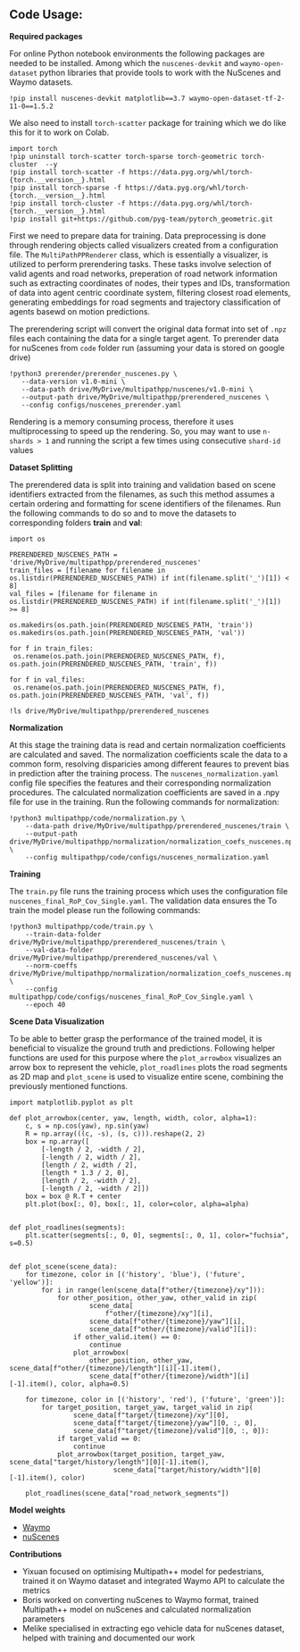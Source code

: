 ## Code Usage:

**Required packages**

For online Python notebook environments the following packages are needed to be installed. Among which the ```nuscenes-devkit``` and ```waymo-open-dataset``` python libraries that provide tools to work with the NuScenes and Waymo datasets. 

``` 
!pip install nuscenes-devkit matplotlib==3.7 waymo-open-dataset-tf-2-11-0==1.5.2
```

We also need to install ```torch-scatter``` package for training which we do like this for it to work on Colab.

```
import torch
!pip uninstall torch-scatter torch-sparse torch-geometric torch-cluster  --y
!pip install torch-scatter -f https://data.pyg.org/whl/torch-{torch.__version__}.html
!pip install torch-sparse -f https://data.pyg.org/whl/torch-{torch.__version__}.html
!pip install torch-cluster -f https://data.pyg.org/whl/torch-{torch.__version__}.html
!pip install git+https://github.com/pyg-team/pytorch_geometric.git
```


First we need to prepare data for training. Data preprocessing is done through rendering objects called visualizers created from a configuration file. The ```MultiPathPPRenderer``` class, which is essentially a visualizer, is utilized to perform prerendering tasks. These tasks involve selection of valid agents and road networks, preperation of road network information such as extracting coordinates of nodes, their types and IDs, transformation of data into agent centric coordinate system, filtering closest road elements, generating embeddings for road segments and trajectory classification of agents basewd on motion predictions. 

The prerendering script will convert the original data format into set of ```.npz``` files each containing the data for a single target agent. To prerender data for nuScenes from ```code``` folder run (assuming your data is stored on google drive)

```
!python3 prerender/prerender_nuscenes.py \
   --data-version v1.0-mini \
   --data-path drive/MyDrive/multipathpp/nuscenes/v1.0-mini \
   --output-path drive/MyDrive/multipathpp/prerendered_nuscenes \
   --config configs/nuscenes_prerender.yaml
```
Rendering is a memory consuming process, therefore it uses multiprocessing to speed up the rendering. So, you may want to use ```n-shards > 1``` and running the script a few times using consecutive ```shard-id``` values

**Dataset Splitting**

The prerendered data is split into training and validation based on scene identifiers extracted from the filenames, as such this method assumes a certain ordering and formatting for scene identifiers of the filenames. Run the following commands to do so and to move the datasets to corresponding folders **train** and **val**:

```
import os

PRERENDERED_NUSCENES_PATH = 'drive/MyDrive/multipathpp/prerendered_nuscenes'
train_files = [filename for filename in os.listdir(PRERENDERED_NUSCENES_PATH) if int(filename.split('_')[1]) < 8]
val_files = [filename for filename in os.listdir(PRERENDERED_NUSCENES_PATH) if int(filename.split('_')[1]) >= 8]

os.makedirs(os.path.join(PRERENDERED_NUSCENES_PATH, 'train'))
os.makedirs(os.path.join(PRERENDERED_NUSCENES_PATH, 'val'))

for f in train_files:
 os.rename(os.path.join(PRERENDERED_NUSCENES_PATH, f), os.path.join(PRERENDERED_NUSCENES_PATH, 'train', f))

for f in val_files:
 os.rename(os.path.join(PRERENDERED_NUSCENES_PATH, f), os.path.join(PRERENDERED_NUSCENES_PATH, 'val', f))

!ls drive/MyDrive/multipathpp/prerendered_nuscenes
```

**Normalization**

At this stage the training data is read and certain normalization coefficients are calculated and saved. The normalization coefficients scale the data to a common form, resolving disparicies among different feaures to prevent bias in prediction after the training process. The ```nuscenes_normalization.yaml``` config file specifies the features and their corresponding normalization procedures. The calculated normalization coefficients are saved in a .npy file for use in the training. Run the following commands for normalization:

```
!python3 multipathpp/code/normalization.py \
    --data-path drive/MyDrive/multipathpp/prerendered_nuscenes/train \
    --output-path drive/MyDrive/multipathpp/normalization/normalization_coefs_nuscenes.npy \
    --config multipathpp/code/configs/nuscenes_normalization.yaml
```


**Training**

The ```train.py``` file runs the training process which uses the configuration file ```nuscenes_final_RoP_Cov_Single.yaml```. The validation data ensures the 
To train the model please run the following commands:

```
!python3 multipathpp/code/train.py \
    --train-data-folder drive/MyDrive/multipathpp/prerendered_nuscenes/train \
    --val-data-folder drive/MyDrive/multipathpp/prerendered_nuscenes/val \
    --norm-coeffs drive/MyDrive/multipathpp/normalization/normalization_coefs_nuscenes.npy \
    --config multipathpp/code/configs/nuscenes_final_RoP_Cov_Single.yaml \
    --epoch 40
```

**Scene Data Visualization**

To be able to better grasp the performance of the trained model, it is beneficial to visualize the ground truth and predictions. Following helper functions are used for this purpose where the ```plot_arrowbox``` visualizes an arrow box to represent the vehicle, ```plot_roadlines``` plots the road segments as 2D map and ```plot_scene``` is used to visualize entire scene, combining the previously mentioned functions. 

```
import matplotlib.pyplot as plt

def plot_arrowbox(center, yaw, length, width, color, alpha=1):
    c, s = np.cos(yaw), np.sin(yaw)
    R = np.array(((c, -s), (s, c))).reshape(2, 2)
    box = np.array([
        [-length / 2, -width / 2],
        [-length / 2, width / 2],
        [length / 2, width / 2],
        [length * 1.3 / 2, 0],
        [length / 2, -width / 2],
        [-length / 2, -width / 2]])
    box = box @ R.T + center
    plt.plot(box[:, 0], box[:, 1], color=color, alpha=alpha)


def plot_roadlines(segments):
    plt.scatter(segments[:, 0, 0], segments[:, 0, 1], color="fuchsia", s=0.5)


def plot_scene(scene_data):
    for timezone, color in [('history', 'blue'), ('future', 'yellow')]:
        for i in range(len(scene_data[f"other/{timezone}/xy"])):
            for other_position, other_yaw, other_valid in zip(
                    scene_data[
                        f"other/{timezone}/xy"][i],
                    scene_data[f"other/{timezone}/yaw"][i],
                    scene_data[f"other/{timezone}/valid"][i]):
                if other_valid.item() == 0:
                    continue
                plot_arrowbox(
                    other_position, other_yaw, scene_data[f"other/{timezone}/length"][i][-1].item(),
                    scene_data[f"other/{timezone}/width"][i][-1].item(), color, alpha=0.5)

    for timezone, color in [('history', 'red'), ('future', 'green')]:
        for target_position, target_yaw, target_valid in zip(
                scene_data[f"target/{timezone}/xy"][0],
                scene_data[f"target/{timezone}/yaw"][0, :, 0],
                scene_data[f"target/{timezone}/valid"][0, :, 0]):
            if target_valid == 0:
                continue
            plot_arrowbox(target_position, target_yaw, scene_data["target/history/length"][0][-1].item(),
                          scene_data["target/history/width"][0][-1].item(), color)

    plot_roadlines(scene_data["road_network_segments"])
```

**Model weights**
- [Waymo](https://drive.google.com/file/d/1zpjXsaHCLJHZvthH_hPw3kEQkYwI81lW/view?usp=sharing) 
- [nuScenes](https://drive.google.com/file/d/1u7teQC_hIoPqcF8BmgQjWSj3bkTc03h_/view?usp=sharing)

**Contributions**
- Yixuan focused on optimising Multipath++ model for pedestrians, trained it on Waymo dataset and integrated Waymo API to calculate the metrics 
- Boris worked on converting nuScenes to Waymo format, trained Multipath++ model on nuScenes and calculated normalization parameters
- Melike specialised in extracting ego vehicle data for nuScenes dataset, helped with training and documented our work
